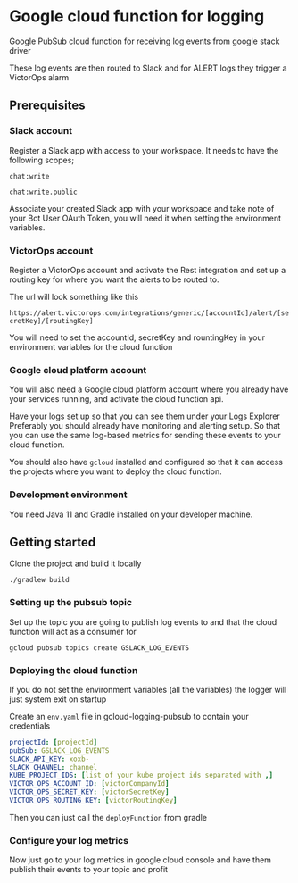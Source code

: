# Google cloud function for logging
Google PubSub cloud function for receiving log events from google stack driver

These log events are then routed to Slack and for ALERT logs they trigger a 
VictorOps alarm

## Prerequisites

### Slack account
Register a Slack app with access to your workspace. It needs
to have the following scopes; 

`chat:write`

`chat:write.public`

Associate your created Slack app with your workspace and take note 
of your Bot User OAuth Token, you will need it when setting the environment
variables.


### VictorOps account
Register a VictorOps account and activate the Rest integration and set up 
a routing key for where you want the alerts to be routed to.

The url will look something like this 

`https://alert.victorops.com/integrations/generic/[accountId]/alert/[secretKey]/[routingKey]`

You will need to set the accountId, secretKey and rountingKey in your environment
variables for the cloud function

### Google cloud platform account
You will also need a Google cloud platform account where you already have your services
running, and activate the cloud function api.

Have your logs set up so that you can see them under your Logs Explorer
Preferably you should already have monitoring and alerting setup. So that 
you can use the same log-based metrics for sending these events to your 
cloud function. 

You should also have `gcloud` installed and configured so that it can access
the projects where you want to deploy the cloud function.

### Development environment
You need Java 11 and Gradle installed on your developer machine.

## Getting started

Clone the project and build it locally 

`./gradlew build`

### Setting up the pubsub topic
Set up the topic you are going to publish log events to and that the cloud function will act
as a consumer for

`gcloud pubsub topics create GSLACK_LOG_EVENTS`

### Deploying the cloud function
If you do not set the environment variables (all the variables) the logger will just system exit on startup

Create an `env.yaml` file in gcloud-logging-pubsub to contain your credentials

```yaml
projectId: [projectId]
pubSub: GSLACK_LOG_EVENTS
SLACK_API_KEY: xoxb-
SLACK_CHANNEL: channel
KUBE_PROJECT_IDS: [list of your kube project ids separated with ,]
VICTOR_OPS_ACCOUNT_ID: [victorCompanyId]
VICTOR_OPS_SECRET_KEY: [victorSecretKey]
VICTOR_OPS_ROUTING_KEY: [victorRoutingKey]
```
Then you can just call the `deployFunction` from gradle 

### Configure your log metrics
Now just go to your log metrics in google cloud console and have them publish their events 
to your topic and profit
